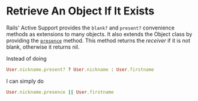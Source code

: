 # Retrieve An Object If It Exists

Rails' Active Support provides the `blank?` and `present?` convenience
methods as extensions to many objects. It also extends the Object class by
providing the [`presence`](http://api.rubyonrails.org/classes/Object.html#method-i-presence)
method. This method returns the *receiver* if it is not blank, otherwise
it returns nil.

Instead of doing

```ruby
User.nickname.present? ? User.nickname : User.firstname
```

I can simply do

```ruby
User.nickname.presence || User.firstname
```
